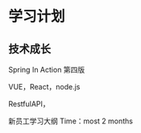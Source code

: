 # 学习计划



## 技术成长

Spring In Action 第四版

VUE，React，node.js

RestfulAPI，

新员工学习大纲    Time：most 2 months

 